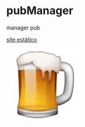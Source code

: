 # pubManager
manager pub	

[site estático](https://viniceosm.github.io/pubManager)

![beer](.\public\img\icon192.jpg)